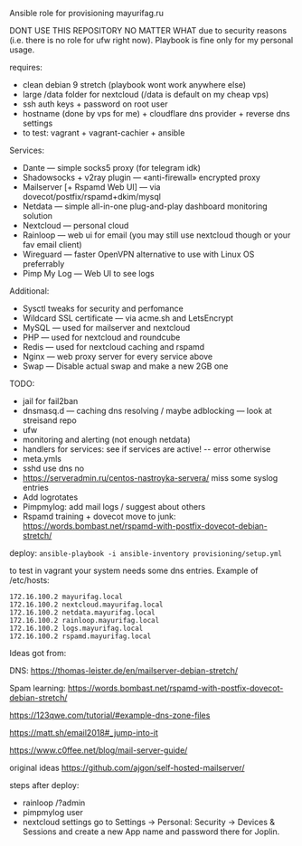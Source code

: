 Ansible role for provisioning mayurifag.ru

DONT USE THIS REPOSITORY NO MATTER WHAT due to security reasons (i.e. there
is no role for ufw right now). Playbook is fine only for my personal usage.

requires:
- clean debian 9 stretch (playbook wont work anywhere else)
- large /data folder for nextcloud (/data is default on my cheap vps)
- ssh auth keys + password on root user
- hostname (done by vps for me) + cloudflare dns provider + reverse dns settings
- to test: vagrant + vagrant-cachier + ansible

Services:
- Dante — simple socks5 proxy (for telegram idk)
- Shadowsocks + v2ray plugin — «anti-firewall» encrypted proxy
- Mailserver [+ Rspamd Web UI] — via dovecot/postfix/rspamd+dkim/mysql
- Netdata — simple all-in-one plug-and-play dashboard monitoring solution
- Nextcloud — personal cloud
- Rainloop — web ui for email (you may still use nextcloud though or your fav
email client)
- Wireguard — faster OpenVPN alternative to use with Linux OS preferrably
- Pimp My Log — Web UI to see logs

Additional:
- Sysctl tweaks for security and perfomance
- Wildcard SSL certificate — via acme.sh and LetsEncrypt
- MySQL — used for mailserver and nextcloud
- PHP — used for nextcloud and roundcube
- Redis — used for nextcloud caching and rspamd
- Nginx — web proxy server for every service above
- Swap — Disable actual swap and make a new 2GB one

TODO:
* jail for fail2ban
* dnsmasq.d — caching dns resolving / maybe adblocking — look at streisand repo
* ufw
* monitoring and alerting (not enough netdata)
* handlers for services: see if services are active! -- error otherwise
* meta.ymls
* sshd use dns no
* https://serveradmin.ru/centos-nastroyka-servera/ miss some syslog entries
* Add logrotates
* Pimpmylog: add mail logs / suggest about others
* Rspamd training + dovecot move to junk: https://words.bombast.net/rspamd-with-postfix-dovecot-debian-stretch/


deploy: `ansible-playbook -i ansible-inventory provisioning/setup.yml`

to test in vagrant your system needs some dns entries. Example of /etc/hosts:

```
172.16.100.2 mayurifag.local
172.16.100.2 nextcloud.mayurifag.local
172.16.100.2 netdata.mayurifag.local
172.16.100.2 rainloop.mayurifag.local
172.16.100.2 logs.mayurifag.local
172.16.100.2 rspamd.mayurifag.local
```

Ideas got from:


DNS: https://thomas-leister.de/en/mailserver-debian-stretch/

Spam learning: https://words.bombast.net/rspamd-with-postfix-dovecot-debian-stretch/

https://123qwe.com/tutorial/#example-dns-zone-files

https://matt.sh/email2018#_jump-into-it

https://www.c0ffee.net/blog/mail-server-guide/

original ideas https://github.com/ajgon/self-hosted-mailserver/

steps after deploy:
- rainloop /?admin
- pimpmylog user
- nextcloud settings
go to Settings → Personal: Security → Devices & Sessions and create a new App name and password there for Joplin.
